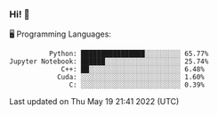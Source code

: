 ### Hi! :panda_face:

:desktop_computer: Programming Languages:

```
          Python: ████████████████░░░░░░░░░ 65.77%
Jupyter Notebook: ██████░░░░░░░░░░░░░░░░░░░ 25.74%
             C++: ██░░░░░░░░░░░░░░░░░░░░░░░ 6.48%
            Cuda: ░░░░░░░░░░░░░░░░░░░░░░░░░ 1.60%
               C: ░░░░░░░░░░░░░░░░░░░░░░░░░ 0.39%
```

Last updated on Thu May 19 21:41 2022 (UTC)
